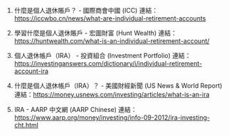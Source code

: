 

1. 什麼是個人退休賬戶？ - 國際商會中國 (ICC)
連結：https://iccwbo.cn/news/what-are-individual-retirement-accounts

2. 學習什麼是個人退休賬戶 - 宏圖財富 (Hunt Wealth)
連結：https://huntwealth.com/what-is-an-individual-retirement-account/

3. 個人退休帳戶（IRA） - 投資組合 (Investment Portfolio)
連結：https://investinganswers.com/dictionary/i/individual-retirement-account-ira

4. 什麼是個人退休帳戶（IRA）？ - 美國財經新聞 (US News & World Report)
連結：https://money.usnews.com/investing/articles/what-is-an-ira

5. IRA - AARP 中文網 (AARP Chinese)
連結：https://www.aarp.org/money/investing/info-09-2012/ira-investing-cht.html